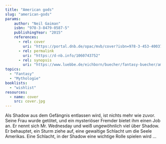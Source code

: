 ```yaml
---
title: "American gods"
slug: "american-gods"
params:
    author: "Neil Gaiman"
    isbn: "978-3-8479-0587-5"
    publishingYear: "2015"
    references:
      - rel: cover
        uri: "https://portal.dnb.de/opac/mvb/cover?isbn=978-3-453-40037-5"
      - rel: permalink
        uri: "https://d-nb.info/1060743752"
      - rel: synopsis
        uri: "https://www.luebbe.de/eichborn/buecher/fantasy-buecher/american-gods/id_2776174"
topics:
  - "Fantasy"
  - "Mythologie"
booklists:
  - "wishlist"
resources:
  - name: cover
    src: cover.jpg
---
```

Als Shadow aus dem Gefängnis entlassen wird, ist nichts mehr wie zuvor. Seine 
Frau wurde getötet, und ein mysteriöser Fremder bietet ihm einen Job an. Er 
nennt sich Mr. Wednesday und weiß ungewöhnlich viel über Shadow. Er behauptet, 
ein Sturm ziehe auf, eine gewaltige Schlacht um die Seele Amerikas. Eine 
Schlacht, in der Shadow eine wichtige Rolle spielen wird ...